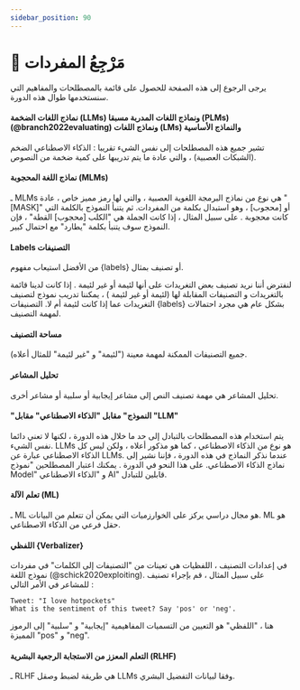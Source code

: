 ```yaml
---
sidebar_position: 90
---
```


# 📙 مَرْجِعُ المفردات


يرجى الرجوع إلى هذه الصفحة للحصول على قائمة بالمصطلحات والمفاهيم التي سنستخدمها طوال هذه الدورة.


#### نماذج اللغات الضخمة (LLMs) ونماذج اللغات المدربة مسبقا (PLMs) (@branch2022evaluating) ونماذج اللغات (LMs) والنماذج الأساسية


تشير جميع هذه المصطلحات إلى نفس الشيء تقريبا : الذكاء الاصطناعي الضخم (الشبكات العصبية) ، والتي عادة ما يتم تدريبها على كمية ضخمة من النصوص.


#### نماذج اللغة المحجوبة (MLMs)

ـ MLMs هي نوع من نماذج البرمجة اللغوية العصبية ، والتي لها رمز مميز خاص ، عادة "[MASK]" أو [محجوب] ، وهو استبدال بكلمة من المفردات. ثم يتنبأ النموذج بالكلمة التي كانت محجوبة . على سبيل المثال ، إذا كانت الجملة هي "الكلب [محجوب] القطة" ، فإن النموذج سوف يتنبأ بكلمة "يطارد" مع احتمال كبير.

#### Labels التصنيفات

من الأفضل استيعاب مفهوم {labels} أو تصنيف بمثال.

لنفترض أننا نريد تصنيف بعض التغريدات على أنها لئيمة أو غير لئيمة . إذا كانت لدينا قائمة بالتغريدات و التصنيفات المقابلة لها (لئيمة أو غير لئيمة ) ، يمكننا تدريب نموذج لتصنيف التغريدات عما إذا كانت لئيمة أم لا. التصنيفات {labels} بشكل عام هي مجرد احتمالات لمهمة التصنيف.

#### مساحة التصنيف

جميع التصنيفات الممكنة لمهمة معينة ("لئيمة" و "غير لئيمة" للمثال أعلاه).

#### تحليل المشاعر

تحليل المشاعر هي مهمة تصنيف النص إلى مشاعر إيجابية أو سلبية أو مشاعر أخرى.


#### "النموذج" مقابل "الذكاء الاصطناعي" مقابل "LLM"


يتم استخدام هذه المصطلحات بالتبادل إلى حد ما خلال هذه الدورة ، لكنها لا تعني دائما نفس الشيء. LLMs هو نوع من الذكاء الاصطناعي ، كما هو مذكور أعلاه ، ولكن ليس كل الذكاء الاصطناعي عبارة عن LLMs. عندما نذكر النماذج في هذه الدورة ، فإننا نشير إلى نماذج الذكاء الاصطناعي. على هذا النحو في الدورة . يمكنك اعتبار المصطلحين "نموذج Model" و "الذكاء الاصطناعي AI" قابلين للتبادل.

#### تعلم الآلة (ML)

ـ ML هو مجال دراسي يركز على الخوارزميات التي يمكن أن تتعلم من البيانات. ML هو حقل فرعي من الذكاء الاصطناعي.

#### اللفظي {Verbalizer}


في إعدادات التصنيف ، اللفظيات هي تعينات من "التصنيفات إلى الكلمات" في مفردات نموذج اللغة (@schick2020exploiting). على سبيل المثال ، قم بإجراء تصنيف للمشاعر في الأمر التالي :

```text
Tweet: "I love hotpockets"
What is the sentiment of this tweet? Say 'pos' or 'neg'.
```


هنا ، "اللفظي" هو التعيين من التسميات المفاهيمية "إيجابية" و "سلبية" إلى الرموز المميزة "pos" و "neg".

#### التعلم المعزز من الاستجابة الرجعية البشرية (RLHF)

ـ RLHF هي طريقة لضبط وصقل LLMs وفقا لبيانات التفضيل البشري.

<!-- %%RemarkAutoGlossary::list_all%% -->
